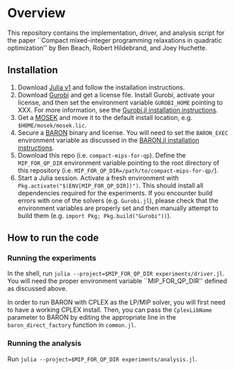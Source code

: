 # Overview

This repository contains the implementation, driver, and analysis script for the paper ``Compact mixed-integer programming relaxations in quadratic optimization'' by Ben Beach, Robert Hildebrand, and Joey Huchette.

## Installation

1. Download [Julia v1](https://julialang.org/downloads/) and follow the installation instructions.
2. Download [Gurobi](https://www.gurobi.com/) and get a license file. Install Gurobi, activate your license, and then set the environment variable ``GUROBI_HOME`` pointing to XXX. For more information, see the [Gurobi.jl installation instructions](https://github.com/jump-dev/Gurobi.jl#installation).
3. Get a [MOSEK](https://www.mosek.com/) and move it to the default install location, e.g. ``$HOME/mosek/mosek.lic``.
4. Secure a [BARON](https://minlp.com/baron) binary and license. You will need to set the ``BARON_EXEC`` environment variable as discussed in the [BARON.jl installation instructions](https://github.com/joehuchette/BARON.jl#setting-up-baron-and-baronjl).
5. Download this repo (i.e. ``compact-mips-for-qp``). Define the ``MIP_FOR_QP_DIR`` environment variable pointing to the root directory of this repository (i.e. ``MIP_FOR_QP_DIR=/path/to/compact-mips-for-qp/``).
6. Start a Julia session. Activate a fresh environment with ``Pkg.activate("$(ENV[MIP_FOR_QP_DIR])")``. This should install all dependencies required for the experiments. If you encounter build errors with one of the solvers (e.g. ``Gurobi.jl``), please check that the environment variables are properly set and then manually attempt to build them (e.g. ``import Pkg; Pkg.build("Gurobi"))``).

## How to run the code

### Running the experiments
In the shell, run ``julia --project=$MIP_FOR_QP_DIR experiments/driver.jl``. You will need the proper environment variable ``MIP_FOR_QP_DIR'' defined as discussed above.

In order to run BARON with CPLEX as the LP/MIP solver, you will first need to have a working CPLEX install. Then, you can pass the ``CplexLibName`` parameter to BARON by editing the appropriate line in the ``baron_direct_factory`` function in ``common.jl``.

### Running the analysis
Run ``julia --project=$MIP_FOR_QP_DIR experiments/analysis.jl``.